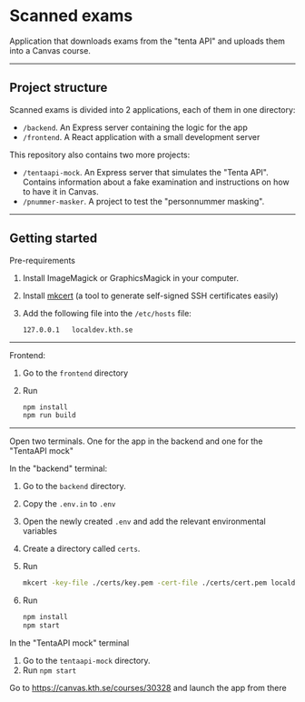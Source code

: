 # Scanned exams

Application that downloads exams from the "tenta API" and uploads them into a Canvas course.

---

## Project structure

Scanned exams is divided into 2 applications, each of them in one directory:

- `/backend`. An Express server containing the logic for the app
- `/frontend`. A React application with a small development server

This repository also contains two more projects:

- `/tentaapi-mock`. An Express server that simulates the "Tenta API". Contains information about a fake examination and instructions on how to have it in Canvas.
- `/pnummer-masker`. A project to test the "personnummer masking".

---

## Getting started


Pre-requirements

1. Install ImageMagick or GraphicsMagick in your computer.
2. Install [mkcert](https://github.com/FiloSottile/mkcert) (a tool to generate self-signed SSH certificates easily)
3. Add the following file into the `/etc/hosts` file:

    ```
    127.0.0.1   localdev.kth.se
    ```

---

Frontend:

1. Go to the `frontend` directory
2. Run

    ```sh
    npm install
    npm run build
    ```

---

Open two terminals. One for the app in the backend and one for the "TentaAPI mock"

In the "backend" terminal:

1. Go to the `backend` directory.
2. Copy the `.env.in` to `.env`
3. Open the newly created `.env` and add the relevant environmental variables
4. Create a directory called `certs`.
5. Run

   ```sh
   mkcert -key-file ./certs/key.pem -cert-file ./certs/cert.pem localdev.kth.se localhost
   ```

6. Run

   ```sh
   npm install
   npm start
   ```

In the "TentaAPI mock" terminal

1. Go to the `tentaapi-mock` directory.
2. Run `npm start`

Go to https://canvas.kth.se/courses/30328 and launch the app from there
